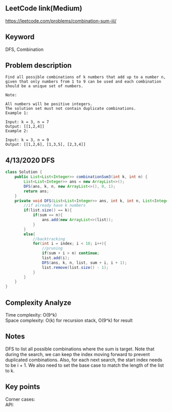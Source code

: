 ## LeetCode link(Medium)
https://leetcode.com/problems/combination-sum-iii/

## Keyword
DFS, Combination

## Problem description
```
Find all possible combinations of k numbers that add up to a number n, given that only numbers from 1 to 9 can be used and each combination should be a unique set of numbers.

Note:

All numbers will be positive integers.
The solution set must not contain duplicate combinations.
Example 1:

Input: k = 3, n = 7
Output: [[1,2,4]]
Example 2:

Input: k = 3, n = 9
Output: [[1,2,6], [1,3,5], [2,3,4]]
```
## 4/13/2020 DFS

```java
class Solution {
    public List<List<Integer>> combinationSum3(int k, int n) {
        List<List<Integer>> ans = new ArrayList<>();
        DFS(ans, k, n, new ArrayList<>(), 0, 1);
        return ans;
    }
    private void DFS(List<List<Integer>> ans, int k, int n, List<Integer> list, int sum, int index){
        //if already have k numbers
        if(list.size() == k){
            if(sum == n){
                ans.add(new ArrayList<>(list));
            }
        }
        else{
            //backtracking
            for(int i = index; i < 10; i++){
                //pruning
                if(sum + i > n) continue;
                list.add(i);
                DFS(ans, k, n, list, sum + i, i + 1);
                list.remove(list.size() - 1);
            }
        }
    }
}
```

## Complexity Analyze
Time complexity: O(9^k) \
Space complexity: O(k) for recursion stack, O(9^k) for result

## Notes
DFS to list all possible combinations where the sum is target. Note that during the search, we can keep the index moving forward to prevent duplicated combinations. Also, for each next search, the start index needs to be i + 1. We also need to set the base case to match the length of the list to k.

## Key points
Corner cases: \
API:

